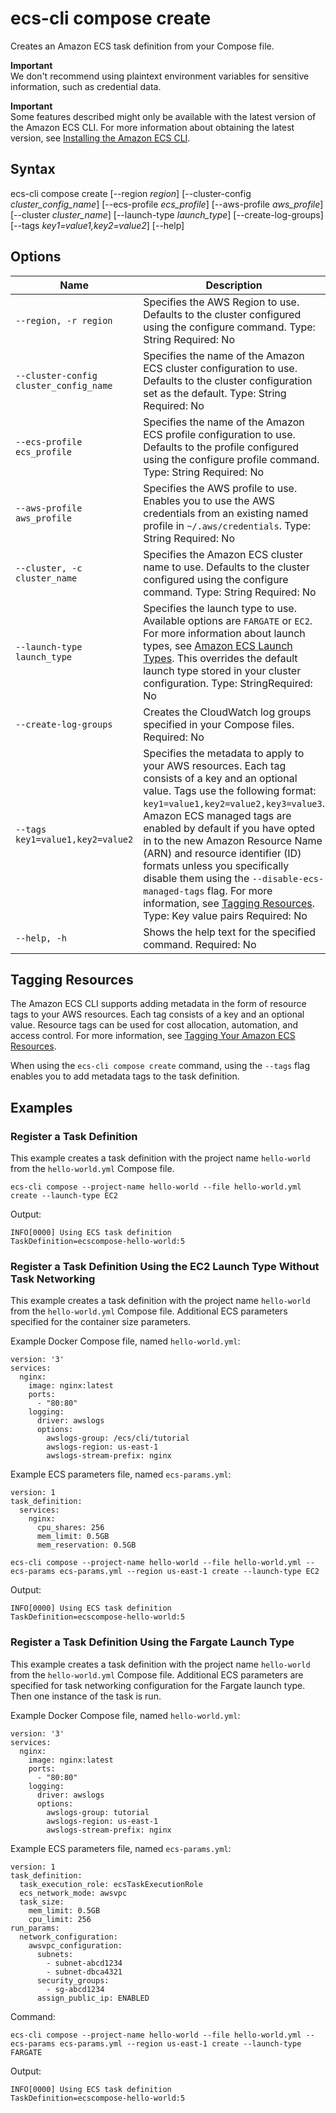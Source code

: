 # ecs\-cli compose create<a name="cmd-ecs-cli-compose-create"></a>

Creates an Amazon ECS task definition from your Compose file\.

**Important**  
We don't recommend using plaintext environment variables for sensitive information, such as credential data\.

**Important**  
Some features described might only be available with the latest version of the Amazon ECS CLI\. For more information about obtaining the latest version, see [Installing the Amazon ECS CLI](ECS_CLI_installation.md)\.

## Syntax<a name="cmd-ecs-cli-compose-create-syntax"></a>

ecs\-cli compose create \[\-\-region *region*\] \[\-\-cluster\-config *cluster\_config\_name*\] \[\-\-ecs\-profile *ecs\_profile*\] \[\-\-aws\-profile *aws\_profile*\] \[\-\-cluster *cluster\_name*\] \[\-\-launch\-type *launch\_type*\] \[\-\-create\-log\-groups\] \[\-\-tags *key1=value1,key2=value2*\] \[\-\-help\] 

## Options<a name="cmd-ecs-cli-compose-create-options"></a>


| Name | Description | 
| --- | --- | 
|  `--region, -r region`  |  Specifies the AWS Region to use\. Defaults to the cluster configured using the configure command\. Type: String Required: No  | 
|  `--cluster-config cluster_config_name`  |  Specifies the name of the Amazon ECS cluster configuration to use\. Defaults to the cluster configuration set as the default\. Type: String Required: No  | 
|  `--ecs-profile ecs_profile`  |  Specifies the name of the Amazon ECS profile configuration to use\. Defaults to the profile configured using the configure profile command\. Type: String Required: No  | 
|  `--aws-profile aws_profile`  |  Specifies the AWS profile to use\. Enables you to use the AWS credentials from an existing named profile in `~/.aws/credentials`\. Type: String Required: No  | 
|  `--cluster, -c cluster_name`  |  Specifies the Amazon ECS cluster name to use\. Defaults to the cluster configured using the configure command\. Type: String Required: No  | 
|  `--launch-type launch_type`  |  Specifies the launch type to use\. Available options are `FARGATE` or `EC2`\. For more information about launch types, see [Amazon ECS Launch Types](launch_types.md)\. This overrides the default launch type stored in your cluster configuration\.  Type: StringRequired: No | 
|  `--create-log-groups`  |  Creates the CloudWatch log groups specified in your Compose files\. Required: No  | 
|  `--tags key1=value1,key2=value2`  |  Specifies the metadata to apply to your AWS resources\. Each tag consists of a key and an optional value\. Tags use the following format: `key1=value1,key2=value2,key3=value3`\. Amazon ECS managed tags are enabled by default if you have opted in to the new Amazon Resource Name \(ARN\) and resource identifier \(ID\) formats unless you specifically disable them using the `--disable-ecs-managed-tags` flag\. For more information, see [Tagging Resources](cmd-ecs-cli-compose-service-up.md#cmd-ecs-cli-compose-service-up-tags)\. Type: Key value pairs Required: No  | 
|  `--help, -h`  |  Shows the help text for the specified command\. Required: No  | 

## Tagging Resources<a name="cmd-ecs-cli-compose-create-tags"></a>

The Amazon ECS CLI supports adding metadata in the form of resource tags to your AWS resources\. Each tag consists of a key and an optional value\. Resource tags can be used for cost allocation, automation, and access control\. For more information, see [Tagging Your Amazon ECS Resources](ecs-using-tags.md)\.

When using the `ecs-cli compose create` command, using the `--tags` flag enables you to add metadata tags to the task definition\.

## Examples<a name="cmd-ecs-cli-compose-create-examples"></a>

### Register a Task Definition<a name="cmd-ecs-cli-compose-create-example-1"></a>

This example creates a task definition with the project name `hello-world` from the `hello-world.yml` Compose file\.

```
ecs-cli compose --project-name hello-world --file hello-world.yml create --launch-type EC2
```

Output:

```
INFO[0000] Using ECS task definition                     TaskDefinition=ecscompose-hello-world:5
```

### Register a Task Definition Using the EC2 Launch Type Without Task Networking<a name="cmd-ecs-cli-compose-create-example-2"></a>

This example creates a task definition with the project name `hello-world` from the `hello-world.yml` Compose file\. Additional ECS parameters specified for the container size parameters\.

Example Docker Compose file, named `hello-world.yml`:

```
version: '3'
services:
  nginx:
    image: nginx:latest
    ports:
      - "80:80"
    logging:
      driver: awslogs
      options:
        awslogs-group: /ecs/cli/tutorial
        awslogs-region: us-east-1
        awslogs-stream-prefix: nginx
```

Example ECS parameters file, named `ecs-params.yml`:

```
version: 1
task_definition:
  services:
    nginx:
      cpu_shares: 256
      mem_limit: 0.5GB
      mem_reservation: 0.5GB
```

```
ecs-cli compose --project-name hello-world --file hello-world.yml --ecs-params ecs-params.yml --region us-east-1 create --launch-type EC2
```

Output:

```
INFO[0000] Using ECS task definition                     TaskDefinition=ecscompose-hello-world:5
```

### Register a Task Definition Using the Fargate Launch Type<a name="cmd-ecs-cli-compose-create-example-3"></a>

This example creates a task definition with the project name `hello-world` from the `hello-world.yml` Compose file\. Additional ECS parameters are specified for task networking configuration for the Fargate launch type\. Then one instance of the task is run\.

Example Docker Compose file, named `hello-world.yml`:

```
version: '3'
services:
  nginx:
    image: nginx:latest
    ports:
      - "80:80"
    logging:
      driver: awslogs
      options: 
        awslogs-group: tutorial
        awslogs-region: us-east-1
        awslogs-stream-prefix: nginx
```

Example ECS parameters file, named `ecs-params.yml`:

```
version: 1
task_definition:
  task_execution_role: ecsTaskExecutionRole
  ecs_network_mode: awsvpc
  task_size:
    mem_limit: 0.5GB
    cpu_limit: 256
run_params:
  network_configuration:
    awsvpc_configuration:
      subnets:
        - subnet-abcd1234
        - subnet-dbca4321
      security_groups:
        - sg-abcd1234
      assign_public_ip: ENABLED
```

Command:

```
ecs-cli compose --project-name hello-world --file hello-world.yml --ecs-params ecs-params.yml --region us-east-1 create --launch-type FARGATE
```

Output:

```
INFO[0000] Using ECS task definition                     TaskDefinition=ecscompose-hello-world:5
```